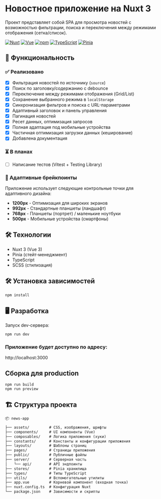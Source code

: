 # Новостное приложение на Nuxt 3

Проект представляет собой SPA для просмотра новостей с возможностью фильтрации, поиска и переключения между режимами отображения (сетка/список).

[![Nuxt](https://img.shields.io/badge/Nuxt-4.0.1-00DC82?logo=nuxtdotjs&logoColor=white)](https://nuxt.com/)
[![Vue](https://img.shields.io/badge/Vue-3.5.18-4FC08D?logo=vuedotjs&logoColor=white)](https://vuejs.org/)
[![npm](https://img.shields.io/badge/npm-11.5.2-CB3837?logo=npm&logoColor=white)](https://www.npmjs.com/)
[![TypeScript](https://img.shields.io/badge/TypeScript-5.0-3178C6?logo=typescript&logoColor=white)](https://www.typescriptlang.org/)
[![Pinia](https://img.shields.io/badge/Pinia-2.1-FFD02F?logo=vue.js&logoColor=333)](https://pinia.vuejs.org/)

## 🚀 Функциональность

### ✅ Реализовано
- [x] Фильтрация новостей по источнику (`source`)
- [x] Поиск по заголовку/содержанию с debounce
- [x] Переключение между режимами отображения (Grid/List)
- [x] Сохранение выбранного режима в `localStorage`
- [x] Синхронизация фильтров и поиска с URL-параметрами
- [x] Адаптивный заголовок и панель управления
- [x] Пагинация новостей
- [x] Ресет данных, оптимизация запросов
- [x] Полная адаптация под мобильные устройства
- [x] Частичная оптимизация загрузки данных (кеширование)
- [x] Добавлена документация

### ⏳ В планах
- [ ] Написание тестов (Vitest + Testing Library)

### 📱 Адаптивные брейкпоинты
Приложение использует следующие контрольные точки для адаптивного дизайна:
- **1200px** - Оптимизация для широких экранов
- **992px** - Стандартные планшеты (ландшафт)
- **768px** - Планшеты (портрет) / маленькие ноутбуки
- **500px** - Мобильные устройства (смартфоны)

## 🛠 Технологии
- Nuxt 3 (Vue 3)
- Pinia (стейт-менеджмент)
- TypeScript
- SCSS (стилизация)

## 🛠 Установка зависимостей

```bash
npm install
```

## 🖥 Разработка
Запуск dev-сервера:
```bash
npm run dev
```

### Приложение будет доступно по адресу:
http://localhost:3000

## Сборка для production
```
npm run build
npm run preview
```

## 🏗 Структура проекта

```markdown
📦 news-app

├── assets/         # CSS, изображения, шрифты
├── components/     # UI компоненты (Vue)
├── composables/    # Логика приложения (хуки)
├── constants/      # Константы и конфигурации приложения
├── layouts/        # Шаблоны страниц
├── pages/          # Страницы приложения
├── public/         # Публичные файлы
├── server/         # Серверная часть
│   └── api/        # API эндпоинты
├── stores/         # Pinia хранилища
├── types/          # Типы TypeScript
├── utils/          # Вспомогательные утилиты
├── app.vue         # Корневой компонент (входная точка)
├── nuxt.config.ts  # Конфигурация Nuxt
└── package.json    # Зависимости и скрипты
```
